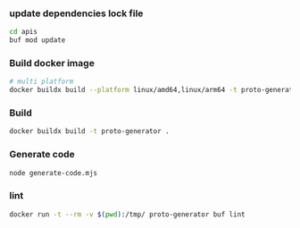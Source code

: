 ### update dependencies lock file

```bash
cd apis
buf mod update
```

### Build docker image

```bash
# multi platform
docker buildx build --platform linux/amd64,linux/arm64 -t proto-generator .
```

### Build

```bash
docker buildx build -t proto-generator .
```

### Generate code

[//]: # (generate code)
```bash
node generate-code.mjs
```

### lint

```bash
docker run -t --rm -v $(pwd):/tmp/ proto-generator buf lint
```
